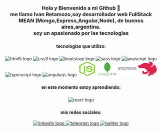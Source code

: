 <h3 align="center">Hola y Bienvenido  a mi Github 👋<br>me llamo Ivan Retamozo,soy desarrollador web FullStack MEAN (Mongo,Express,Angular,Node), de buenos aires,argentina.<br>soy un apasionado por las tecnologias</h3>

###

<h4 align="center">tecnologias que utilizo:</h4>

###

<div align="center">
  <img src="https://cdn.jsdelivr.net/gh/devicons/devicon/icons/html5/html5-plain.svg" height="48" width="60" alt="html5 logo"  />
  <img src="https://cdn.jsdelivr.net/gh/devicons/devicon/icons/css3/css3-plain.svg" height="48" width="60" alt="css3 logo"  />
  <img src="https://cdn.jsdelivr.net/gh/devicons/devicon/icons/bootstrap/bootstrap-plain.svg" height="48" width="60" alt="bootstrap logo"  />
  <img src="https://cdn.jsdelivr.net/gh/devicons/devicon/icons/sass/sass-original.svg" height="48" width="60" alt="sass logo"  />
  <img src="https://cdn.jsdelivr.net/gh/devicons/devicon/icons/javascript/javascript-plain.svg" height="48" width="60" alt="javascript logo"  />
  <img src="https://cdn.jsdelivr.net/gh/devicons/devicon/icons/typescript/typescript-plain.svg" height="48" width="60" alt="typescript logo"  />
  <img src="https://cdn.jsdelivr.net/gh/devicons/devicon/icons/angularjs/angularjs-plain.svg" height="48" width="60" alt="angularjs logo"  />
  <img src="https://github.com/devicons/devicon/blob/v2.15.1/icons/nodejs/nodejs-plain.svg" height="48" width="60" alt="node logo"  />
  <img src="https://github.com/devicons/devicon/blob/v2.15.1/icons/mongodb/mongodb-plain-wordmark.svg" height="48" width="60" alt="mongodb logo"  />
  <img src="https://github.com/devicons/devicon/blob/v2.15.1/icons/express/express-original-wordmark.svg" height="48" width="60" alt="express logo"  />
  <img src="https://github.com/devicons/devicon/blob/v2.15.1/icons/nestjs/nestjs-plain.svg" height="48" width="60" alt="nestjs logo"  />
 
  
</div>

###

<h4 align="center">en este momento estoy aprendiendo:</h4>

###

<div align="center">
  <img src="https://cdn.jsdelivr.net/gh/devicons/devicon/icons/react/react-original.svg" height="48" width="60" alt="react logo"  />
</div>

###

<h4 align="center">mis redes sociales:</h4>

 <div align="center">

  <a href="https://www.linkedin.com/in/ivanretamozodev/" target="_blank">
    <img src="https://img.shields.io/static/v1?message=LinkedIn&logo=linkedin&label=&color=0077B5&logoColor=white&labelColor=&style=for-the-badge" height="40" alt="linkedin logo"  />
  </a>
  <a href="https://t.me/ivanretamozodev" target="_blank">
    <img src="https://img.shields.io/static/v1?message=Telegram&logo=telegram&label=&color=2CA5E0&logoColor=white&labelColor=&style=for-the-badge" height="40" alt="telegram logo"  />
  </a>
  <a href="https://twitter.com/ivanretamozodev" target="_blank">
    <img src="https://img.shields.io/static/v1?message=Twitter&logo=twitter&label=&color=1DA1F2&logoColor=white&labelColor=&style=for-the-badge" height="40" alt="twitter logo"  />
  </a>
</div>

###
